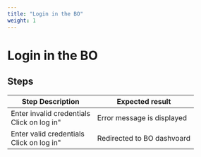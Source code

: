 ```yaml
---
title: "Login in the BO"
weight: 1
---
```


# Login in the BO
## Steps
| Step Description | Expected result |
| ----- | ----- |
| Enter invalid credentials<br>Click on log in" | Error message is displayed |
| Enter valid credentials<br>Click on log in" | Redirected to BO dashvoard |

